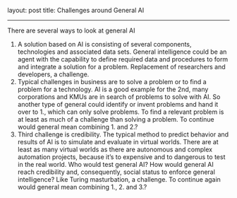 layout: post
title: Challenges around General AI

---

There are several ways to look at general AI

1. A solution based on AI is consisting of several components, technologies and associated data sets. General intelligence could be an agent with the capability to define required data and procedures to form and integrate a solution for a problem. Replacement of researchers and developers, a challenge. 
2. Typical challenges in business are to solve a problem or to find a problem for a technology. AI is a good example for the 2nd, many corporations and KMUs are in search of problems to solve with AI. So another type of general could identify or invent problems and hand it over to 1., which can only solve problems. To find a relevant problem is at least as much of a challenge than solving a problem. To continue would general mean combining 1. and 2.?
3. Third challenge is credibility. The typical method to predict behavior and results of AI is to simulate and evaluate in virtual worlds. There are at least as many virtual worlds as there are autonomous and complex automation projects, because it’s to expensive and to dangerous to test in the real world. Who would test general AI? How would general AI reach credibility and, consequently, social status to enforce general intelligence? Like Turing masturbation, a challenge. To continue again would general mean combining 1., 2. and 3.? 

